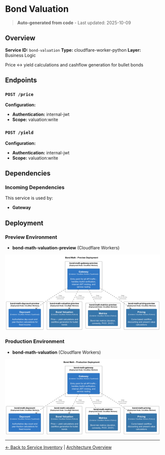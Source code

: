 # Bond Valuation

> **Auto-generated from code** - Last updated: 2025-10-09

## Overview

**Service ID:** `bond-valuation` **Type:** cloudflare-worker-python **Layer:**
Business Logic

Price ↔ yield calculations and cashflow generation for bullet bonds

## Endpoints

### `POST /price`

**Configuration:**

- **Authentication:** internal-jwt
- **Scope:** valuation:write

### `POST /yield`

**Configuration:**

- **Authentication:** internal-jwt
- **Scope:** valuation:write

## Dependencies

### Incoming Dependencies

This service is used by:

- **Gateway**

## Deployment

### Preview Environment

- **bond-math-valuation-preview** (Cloudflare Workers)

![Preview Deployment Diagram](../../diagrams/structurizr-Deployment_preview.png)

### Production Environment

- **bond-math-valuation** (Cloudflare Workers)

![Production Deployment Diagram](../../diagrams/structurizr-Deployment_production.png)

---

[← Back to Service Inventory](../services.md) |
[Architecture Overview](../index.md)
